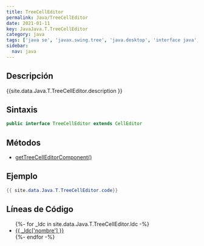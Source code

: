 ```yaml
---
title: TreeCellEditor
permalink: Java/TreeCellEditor
date: 2021-01-11
key: JavaJava.T.TreeCellEditor
category: java
tags: ['java se', 'javax.swing.tree', 'java.desktop', 'interface java', 'Java 1.0']
sidebar: 
  nav: java
---
```


## Descripción
{{site.data.Java.T.TreeCellEditor.description }}

## Sintaxis
~~~java
public interface TreeCellEditor extends CellEditor
~~~

## Métodos
* [getTreeCellEditorComponent()](/Java/TreeCellEditor/getTreeCellEditorComponent)

## Ejemplo
~~~java
{{ site.data.Java.T.TreeCellEditor.code}}
~~~

## Líneas de Código
<ul>
{%- for _ldc in site.data.Java.T.TreeCellEditor.ldc -%}
   <li>
       <a href="{{_ldc['url'] }}">{{ _ldc['nombre'] }}</a>
   </li>
{%- endfor -%}
</ul>
